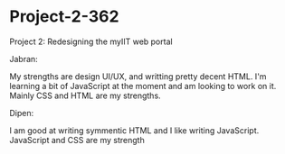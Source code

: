 # Project-2-362
Project 2: Redesigning the myIIT web portal

Jabran:

My strengths are design UI/UX, and writting pretty decent HTML. I'm learning a bit of JavaScript at the moment and am looking to work on it. Mainly CSS and HTML are my strengths.

Dipen: 

I am good at writing symmentic HTML and I like writing JavaScript. JavaScript and CSS are my strength
